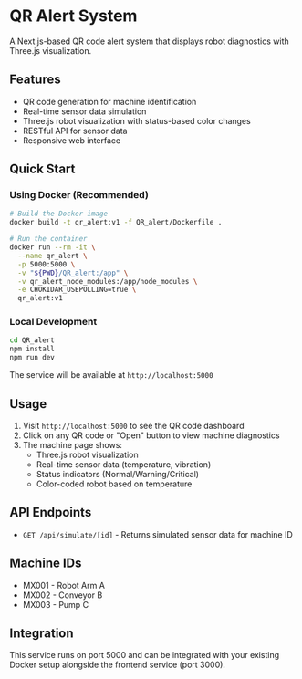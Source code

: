 # QR Alert System

A Next.js-based QR code alert system that displays robot diagnostics with Three.js visualization.

## Features

- QR code generation for machine identification
- Real-time sensor data simulation
- Three.js robot visualization with status-based color changes
- RESTful API for sensor data
- Responsive web interface

## Quick Start

### Using Docker (Recommended)

```bash
# Build the Docker image
docker build -t qr_alert:v1 -f QR_alert/Dockerfile .

# Run the container
docker run --rm -it \
  --name qr_alert \
  -p 5000:5000 \
  -v "${PWD}/QR_alert:/app" \
  -v qr_alert_node_modules:/app/node_modules \
  -e CHOKIDAR_USEPOLLING=true \
  qr_alert:v1
```

### Local Development

```bash
cd QR_alert
npm install
npm run dev
```

The service will be available at `http://localhost:5000`

## Usage

1. Visit `http://localhost:5000` to see the QR code dashboard
2. Click on any QR code or "Open" button to view machine diagnostics
3. The machine page shows:
   - Three.js robot visualization
   - Real-time sensor data (temperature, vibration)
   - Status indicators (Normal/Warning/Critical)
   - Color-coded robot based on temperature

## API Endpoints

- `GET /api/simulate/[id]` - Returns simulated sensor data for machine ID

## Machine IDs

- MX001 - Robot Arm A
- MX002 - Conveyor B  
- MX003 - Pump C

## Integration

This service runs on port 5000 and can be integrated with your existing Docker setup alongside the frontend service (port 3000).
